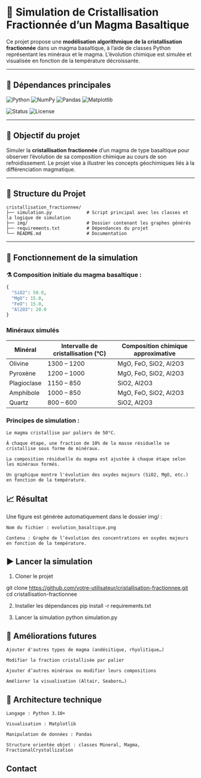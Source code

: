 # 🌋 Simulation de Cristallisation Fractionnée d’un Magma Basaltique

Ce projet propose une **modélisation algorithmique de la cristallisation fractionnée** dans un magma basaltique, à l’aide de classes Python représentant les minéraux et le magma. L’évolution chimique est simulée et visualisée en fonction de la température décroissante.

---

## 🧪 Dépendances principales

![Python](https://img.shields.io/badge/Python-3.10+-blue.svg)
![NumPy](https://img.shields.io/badge/NumPy-1.26.4+-blue.svg)
![Pandas](https://img.shields.io/badge/Pandas-2.2.3+-blue.svg)
![Matplotlib](https://img.shields.io/badge/Matplotlib-3.8.4+-blue.svg)

![Status](https://img.shields.io/badge/Status-Prototype-yellow.svg)
![License](https://img.shields.io/badge/License-MIT-green.svg)

---

## 🧭 Objectif du projet

Simuler la **cristallisation fractionnée** d’un magma de type basaltique pour observer l’évolution de sa composition chimique au cours de son refroidissement. Le projet vise à illustrer les concepts géochimiques liés à la différenciation magmatique.

---

## 📂 Structure du Projet
```text
cristallisation_fractionnee/
├── simulation.py             # Script principal avec les classes et la logique de simulation
├── img/                      # Dossier contenant les graphes générés
├── requirements.txt          # Dépendances du projet
└── README.md                 # Documentation
```

---

## 🔬 Fonctionnement de la simulation

### ⚗️ Composition initiale du magma basaltique :

```python
{
  "SiO2": 50.0,
  "MgO": 15.0,
  "FeO": 15.0,
  "Al2O3": 20.0
}
```

### Minéraux simulés

| Minéral     | Intervalle de cristallisation (°C) | Composition chimique approximative |
| ----------- | ---------------------------------- | ---------------------------------- |
| Olivine     | 1300 – 1200                        | MgO, FeO, SiO2, Al2O3              |
| Pyroxène    | 1200 – 1000                        | MgO, FeO, SiO2, Al2O3              |
| Plagioclase | 1150 – 850                         | SiO2, Al2O3                        |
| Amphibole   | 1000 – 850                         | MgO, FeO, SiO2, Al2O3              |
| Quartz      | 800 – 600                          | SiO2, Al2O3                        |

### Principes de simulation :

    Le magma cristallise par paliers de 50°C.

    À chaque étape, une fraction de 10% de la masse résiduelle se cristallise sous forme de minéraux.

    La composition résiduelle du magma est ajustée à chaque étape selon les minéraux formés.

    Un graphique montre l'évolution des oxydes majeurs (SiO2, MgO, etc.) en fonction de la température.

## 📈 Résultat

Une figure est générée automatiquement dans le dossier img/ :

    Nom du fichier : evolution_basaltique.png

    Contenu : Graphe de l’évolution des concentrations en oxydes majeurs en fonction de la température.

## ▶️ Lancer la simulation
1. Cloner le projet

git clone https://github.com/votre-utilisateur/cristallisation-fractionnee.git
cd cristallisation-fractionnee

2. Installer les dépendances
pip install -r requirements.txt

3. Lancer la simulation
python simulation.py


## 🔧 Améliorations futures

    Ajouter d'autres types de magma (andésitique, rhyolitique…)

    Modifier la fraction cristallisée par palier

    Ajouter d’autres minéraux ou modifier leurs compositions

    Améliorer la visualisation (Altair, Seaborn…)

## 🔬 Architecture technique

    Langage : Python 3.10+

    Visualisation : Matplotlib

    Manipulation de données : Pandas

    Structure orientée objet : classes Mineral, Magma, FractionalCrystallization

## Contact